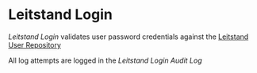 # Leitstand Login

_Leitstand Login_ validates user password credentials against the [Leitstand User Repository](../leitstand-users/README.md)

All log attempts are logged in the _Leitstand Login Audit Log_


